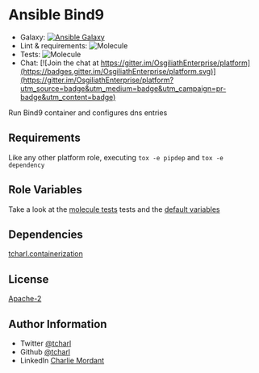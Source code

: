 Ansible Bind9
=========

* Galaxy: [![Ansible Galaxy](https://img.shields.io/badge/galaxy-tcharl.bind9-660198.svg?style=flat)](https://galaxy.ansible.com/tcharl/bind9)
* Lint & requirements: ![Molecule](https://github.com/OsgiliathEnterprise/bind9/workflows/Molecule/badge.svg)
* Tests: ![Molecule](https://app.travis-ci.com/OsgiliathEnterprise/bind9.svg?branch=master)
* Chat: [![Join the chat at https://gitter.im/OsgiliathEnterprise/platform](https://badges.gitter.im/OsgiliathEnterprise/platform.svg)](https://gitter.im/OsgiliathEnterprise/platform?utm_source=badge&utm_medium=badge&utm_campaign=pr-badge&utm_content=badge)

Run Bind9 container and configures dns entries

Requirements
------------

Like any other platform role, executing `tox -e pipdep` and `tox -e dependency` 

Role Variables
--------------

Take a look at the [molecule tests](./molecule/default/converge.yml) tests and the [default variables](./defaults/main.yml)

Dependencies
------------

[tcharl.containerization](https://github.com/OsgiliathEnterprise/ansible-containerization)

License
-------

[Apache-2](https://www.apache.org/licenses/LICENSE-2.0)

Author Information
------------------

* Twitter [@tcharl](https://twitter.com/Tcharl)
* Github [@tcharl](https://github.com/Tcharl)
* LinkedIn [Charlie Mordant](https://www.linkedin.com/in/charlie-mordant-51796a97/)

